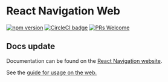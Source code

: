 # React Navigation Web

[![npm version](https://badge.fury.io/js/%40react-navigation%2Fweb.svg)](https://badge.fury.io/js/%40react-navigation%2Fweb) [![CircleCI badge](https://circleci.com/gh/react-navigation/react-navigation-web/tree/master.svg?style=shield)](https://circleci.com/gh/react-navigation/react-navigation-web/tree/master) [![PRs Welcome](https://img.shields.io/badge/PRs-welcome-brightgreen.svg)](https://reactnavigation.org/docs/en/contributing.html)

## Docs update

Documentation can be found on the [React Navigation website](https://reactnavigation.org/docs/en/getting-started.html).

See the [guide for usage on the web.](https://reactnavigation.org/docs/en/web-support.html)
